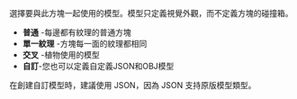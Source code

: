 選擇要與此方塊一起使用的模型。模型只定義視覺外觀，而不定義方塊的碰撞箱。

* **普通** -每邊都有紋理的普通方塊
* **單一紋理** -方塊每一面的紋理都相同
* **交叉** -植物使用的模型
* **自訂**-您也可以定義自定義JSON和OBJ模型

在創建自訂模型時，建議使用 JSON，因為 JSON 支持原版模型類型。